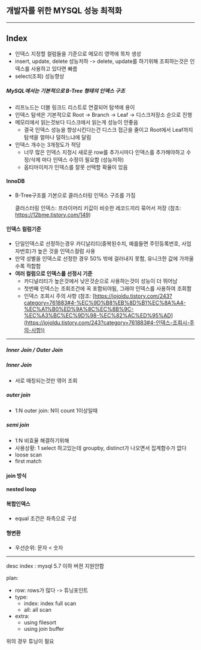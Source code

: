 ## 개발자를 위한 MYSQL  성능 최적화

------

## Index

- 인덱스 지정할 컬럼들을 기준으로 메모리 영역에 목차 생성
- insert, update, delete 성능저하 -> delete, update를 하기위해 조회하는것은 인덱스를 사용하고 있다면 빠름
- select(조회) 성능향상

##### MySQL에서는 기본적으로 B-Tree 형태의 인덱스 구조 

- 리프노드는 더블 링크드 리스트로 연결되어 탐색에 용이
- 인덱스 탐색은 기본적으로 Root -> Branch -> Leaf -> 디스크저장소 순으로 진행
- 메모리에서 읽는것보다 디스크에서 읽는게 성능이 안좋음
  - 결국 인덱스 성능을 향상시킨다는건 디스크 접근을 줄이고 Root에서 Leaf까지 탐색을 얼마나 덜하느냐에 달림 
- 인덱스 개수는 3개정도가 적당
  - 너무 많은 인덱스 지정시 새로운 row를 추가시마다 인덱스를 추가해야하고 수정/삭제 마다 인덱스 수정이 필요함 (성능저하)
  - 옵티마이저가 인덱스를 잘못 선택할 확율이 있음

#### InnoDB

- B-Tree구조를 기본으로 클러스터링 인덱스 구조를 가짐

  클러스터링 인덱스: 프라이머리 키값이 비슷한 레코드끼리 묶어서 저장
  (참조: https://12bme.tistory.com/149)

#### 인덱스 컬럼기준

- 단일인덱스로 선정하는경우 카디날리티(중복된수치, 예를들면 주민등록번호, 사업자번호)가 높은 것을 인덱스컬럼 사용
- 만약 성별을 인덱스로 선정한 경우 50% 밖에 걸러내지 못함, 유니크한 값에 가까울수록 적합함
- **여러 컬럼으로 인덱스를 선정시 기준**
  - 카디널리티가 높은것에서 낮은것순으로 사용하는것이 성능이 더 뛰어남
  - 첫번째 인덱스는 조회조건에 꼭 포함되야됨, 그래야 인덱스를 사용하여 조회함
  - 인덱스 조회시 주의 사항 (참조: [https://jojoldu.tistory.com/243?category=761883#4-%EC%9D%B8%EB%8D%B1%EC%8A%A4-%EC%A1%B0%ED%9A%8C%EC%8B%9C-%EC%A3%BC%EC%9D%98-%EC%82%AC%ED%95%AD](https://jojoldu.tistory.com/243?category=761883#4-인덱스-조회시-주의-사항))

------

##### Inner Join / Outer Join

##### Inner Join

- 서로 매칭되는것만 엮어 조회

##### outer join

- 1:N outer join: N이 count 1이상일때

##### semi join

- 1:N 비효율 해결하기위해
- 사용상황: 1 select 하고있는데 groupby, distinct가 나오면서 집계함수가 없다
- loose scan
- first match

#### join 방식

**nested loop**

#### 복합인덱스

- equal 조건은 좌측으로 구성

#### 형변환

- 우선순위: 문자 < 숫자

------

desc index : mysql 5.7 이하 버젼 지원안함

plan:

- row: rows가 많다 -> 튜닝포인트
- type:
  - index: index full scan
  - all: all scan
- extra:
  - using filesort
  - using join buffer

위의 경우 튜닝이 필요